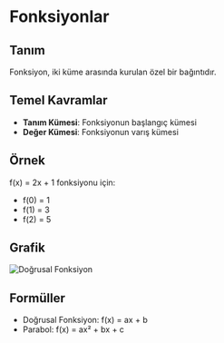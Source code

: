 # Fonksiyonlar

## Tanım
Fonksiyon, iki küme arasında kurulan özel bir bağıntıdır.

## Temel Kavramlar
- **Tanım Kümesi**: Fonksiyonun başlangıç kümesi
- **Değer Kümesi**: Fonksiyonun varış kümesi

## Örnek
f(x) = 2x + 1 fonksiyonu için:
- f(0) = 1
- f(1) = 3
- f(2) = 5

## Grafik
![Doğrusal Fonksiyon](../../kaynaklar/resimler/dogrusal_fonksiyon.png)

## Formüller
- Doğrusal Fonksiyon: f(x) = ax + b
- Parabol: f(x) = ax² + bx + c